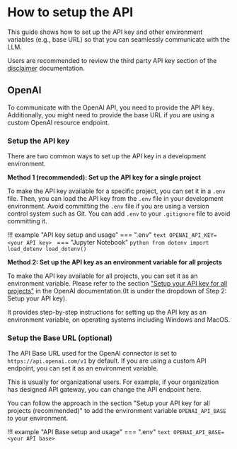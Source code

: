 # How to setup the API
This guide shows how to set up the API key and other environment variables (e.g.,
base URL) so that you can seamlessly communicate with the LLM.

Users are recommended to review the third party API key section of the [disclaimer](../explanation/disclaimer.md) documentation.

## OpenAI
To communicate with the OpenAI API, you need to provide the API key. Additionally, you
might need to provide the base URL if you are using a custom OpenAI resource endpoint.

### Setup the API key
There are two common ways to set up the API key in a development environment.

__Method 1 (recommended): Set up the API key for a single project__

To make the API key available for a specific project, you can set it in a `.env`
file. Then, you can load the API key from the `.env` file in your development environment.
Avoid committing the `.env` file if you are using a version control system such as Git.
You can add `.env` to your `.gitignore` file to avoid committing it.

!!! example "API key setup and usage"
    === ".env"
        ```text
        OPENAI_API_KEY=<your API key>
        ```
    === "Jupyter Notebook"
        ```python
        from dotenv import load_dotenv
        load_dotenv()
        ```

__Method 2: Set up the API key as an environment variable for all projects__

To make the API key available for all projects, you can set it as an environment
variable. Please refer to the section ["Setup your API key for all projects"](https://platform.openai.com/docs/quickstart/step-2-setup-your-api-key?context=python)
in the OpenAI documentation.(It is under the dropdown of Step 2: Setup your API key).

It provides step-by-step instructions for setting up the API key as an environment
variable, on operating systems including Windows and MacOS.


### Setup the Base URL (optional)
The API Base URL used for the OpenAI connector is set to `https://api.openai.com/v1` by default.
If you are using a custom API endpoint, you can set it as an environment variable.

This is usually for organizational users. For example, if your organization has designed API gateway,
you can change the API endpoint here.

You can follow the approach in the section "Setup your API key for all projects
(recommended)" to add the environment variable `OPENAI_API_BASE` to your environment.

!!! example "API Base setup and usage"
    === ".env"
        ```text
        OPENAI_API_BASE=<your API base>
        ```
